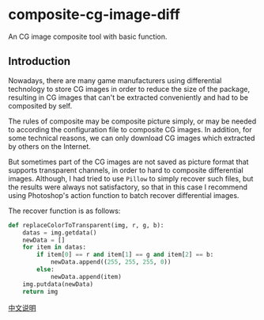 # composite-cg-image-diff

An CG image composite tool with basic function.

## Introduction

Nowadays, there are many game manufacturers using differential technology to store CG images in order to reduce the size of the package, resulting in CG images that can't be extracted conveniently and had to be composited by self.

The rules of composite may be composite picture simply, or may be needed to according the configuration file to composite CG images. In addition, for some technical reasons, we can only download CG images which extracted by others on the Internet.

But sometimes part of the CG images are not saved as picture format that supports transparent channels, in order to hard to composite differential images. Although, I had tried to use `Pillow` to simply recover such files, but the results were always not satisfactory, so that in this case I recommend using Photoshop's action function to batch recover differential images.

The recover function is as follows:

```python
def replaceColorToTransparent(img, r, g, b):
    datas = img.getdata()
    newData = []
    for item in datas:
        if item[0] == r and item[1] == g and item[2] == b:
            newData.append((255, 255, 255, 0))
        else:
            newData.append(item)
    img.putdata(newData)
    return img
```

[中文说明](readme.md)